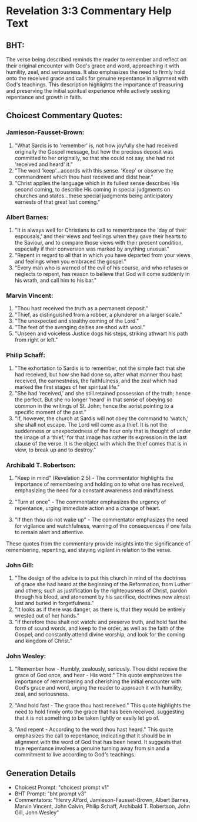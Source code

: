 # Revelation 3:3 Commentary Help Text

## BHT:
The verse being described reminds the reader to remember and reflect on their original encounter with God's grace and word, approaching it with humility, zeal, and seriousness. It also emphasizes the need to firmly hold onto the received grace and calls for genuine repentance in alignment with God's teachings. This description highlights the importance of treasuring and preserving the initial spiritual experience while actively seeking repentance and growth in faith.

## Choicest Commentary Quotes:
### Jamieson-Fausset-Brown:
1. "What Sardis is to 'remember' is, not how joyfully she had received originally the Gospel message, but how the precious deposit was committed to her originally, so that she could not say, she had not 'received and heard' it." 
2. "The word 'keep'...accords with this sense. 'Keep' or observe the commandment which thou hast received and didst hear."
3. "Christ applies the language which in its fullest sense describes His second coming, to describe His coming in special judgments on churches and states...these special judgments being anticipatory earnests of that great last coming."

### Albert Barnes:
1. "It is always well for Christians to call to remembrance the 'day of their espousals,' and their views and feelings when they gave their hearts to the Saviour, and to compare those views with their present condition, especially if their conversion was marked by anything unusual."
2. "Repent in regard to all that in which you have departed from your views and feelings when you embraced the gospel."
3. "Every man who is warned of the evil of his course, and who refuses or neglects to repent, has reason to believe that God will come suddenly in his wrath, and call him to his bar."

### Marvin Vincent:
1. "Thou hast received the truth as a permanent deposit."
2. "Thief, as distinguished from a robber, a plunderer on a larger scale."
3. "The unexpected and stealthy coming of the Lord."
4. "The feet of the avenging deities are shod with wool."
5. "Unseen and voiceless Justice dogs his steps, striking athwart his path from right or left."

### Philip Schaff:
1. "The exhortation to Sardis is to remember, not the simple fact that she had received, but how she had done so, after what manner thou hast received, the earnestness, the faithfulness, and the zeal which had marked the first stages of her spiritual life."
2. "She had ‘received,’ and she still retained possession of the truth; hence the perfect. But she no longer ‘heard’ in that sense of obeying so common in the writings of St. John; hence the aorist pointing to a specific moment of the past."
3. "If, however, the church at Sardis will not obey the command to ‘watch,’ she shall not escape. The Lord will come as a thief. It is not the suddenness or unexpectedness of the hour only that is thought of under the image of a ‘thief,’ for that image has rather its expression in the last clause of the verse. It is the object with which the thief comes that is in view, to break up and to destroy."

### Archibald T. Robertson:
1. "Keep in mind" (Revelation 2:5) - The commentator highlights the importance of remembering and holding on to what one has received, emphasizing the need for a constant awareness and mindfulness.

2. "Turn at once" - The commentator emphasizes the urgency of repentance, urging immediate action and a change of heart.

3. "If then thou do not wake up" - The commentator emphasizes the need for vigilance and watchfulness, warning of the consequences if one fails to remain alert and attentive.

These quotes from the commentary provide insights into the significance of remembering, repenting, and staying vigilant in relation to the verse.

### John Gill:
1. "The design of the advice is to put this church in mind of the doctrines of grace she had heard at the beginning of the Reformation, from Luther and others; such as justification by the righteousness of Christ, pardon through his blood, and atonement by his sacrifice, doctrines now almost lost and buried in forgetfulness."
2. "It looks as if there was danger, as there is, that they would be entirely wrested out of her hands."
3. "If therefore thou shalt not watch: and preserve truth, and hold fast the form of sound words, and keep to the order, as well as the faith of the Gospel, and constantly attend divine worship, and look for the coming and kingdom of Christ."

### John Wesley:
1. "Remember how - Humbly, zealously, seriously. Thou didst receive the grace of God once, and hear - His word." This quote emphasizes the importance of remembering and cherishing the initial encounter with God's grace and word, urging the reader to approach it with humility, zeal, and seriousness.

2. "And hold fast - The grace thou hast received." This quote highlights the need to hold firmly onto the grace that has been received, suggesting that it is not something to be taken lightly or easily let go of.

3. "And repent - According to the word thou hast heard." This quote emphasizes the call to repentance, indicating that it should be in alignment with the word of God that has been heard. It suggests that true repentance involves a genuine turning away from sin and a commitment to live according to God's teachings.


## Generation Details
- Choicest Prompt: "choicest prompt v1"
- BHT Prompt: "bht prompt v3"
- Commentators: "Henry Alford, Jamieson-Fausset-Brown, Albert Barnes, Marvin Vincent, John Calvin, Philip Schaff, Archibald T. Robertson, John Gill, John Wesley"

